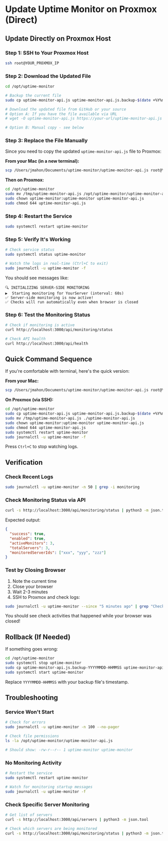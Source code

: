# Update Uptime Monitor on Proxmox (Direct)

## Update Directly on Proxmox Host

### Step 1: SSH to Your Proxmox Host
```bash
ssh root@YOUR_PROXMOX_IP
```

### Step 2: Download the Updated File
```bash
cd /opt/uptime-monitor

# Backup the current file
sudo cp uptime-monitor-api.js uptime-monitor-api.js.backup-$(date +%Y%m%d-%H%M%S)

# Download the updated file from GitHub or your source
# Option A: If you have the file available via URL
# wget -O uptime-monitor-api.js https://your-url/uptime-monitor-api.js

# Option B: Manual copy - see below
```

### Step 3: Replace the File Manually

Since you need to copy the updated `uptime-monitor-api.js` file to Proxmox:

**From your Mac (in a new terminal):**
```bash
scp /Users/jmahon/Documents/uptime-monitor/uptime-monitor-api.js root@YOUR_PROXMOX_IP:/tmp/
```

**Then on Proxmox:**
```bash
cd /opt/uptime-monitor
sudo mv /tmp/uptime-monitor-api.js /opt/uptime-monitor/uptime-monitor-api.js
sudo chown uptime-monitor:uptime-monitor uptime-monitor-api.js
sudo chmod 644 uptime-monitor-api.js
```

### Step 4: Restart the Service
```bash
sudo systemctl restart uptime-monitor
```

### Step 5: Verify It's Working
```bash
# Check service status
sudo systemctl status uptime-monitor

# Watch the logs in real-time (Ctrl+C to exit)
sudo journalctl -u uptime-monitor -f
```

You should see messages like:
```
🔍 INITIALIZING SERVER-SIDE MONITORING
▶️  Starting monitoring for YourServer (interval: 60s)
✅ Server-side monitoring is now active!
✅ Checks will run automatically even when browser is closed
```

### Step 6: Test the Monitoring Status
```bash
# Check if monitoring is active
curl http://localhost:3000/api/monitoring/status

# Check API health
curl http://localhost:3000/api/health
```

## Quick Command Sequence

If you're comfortable with terminal, here's the quick version:

**From your Mac:**
```bash
scp /Users/jmahon/Documents/uptime-monitor/uptime-monitor-api.js root@YOUR_PROXMOX_IP:/tmp/
```

**On Proxmox (via SSH):**
```bash
cd /opt/uptime-monitor
sudo cp uptime-monitor-api.js uptime-monitor-api.js.backup-$(date +%Y%m%d-%H%M%S)
sudo mv /tmp/uptime-monitor-api.js ./uptime-monitor-api.js
sudo chown uptime-monitor:uptime-monitor uptime-monitor-api.js
sudo chmod 644 uptime-monitor-api.js
sudo systemctl restart uptime-monitor
sudo journalctl -u uptime-monitor -f
```

Press `Ctrl+C` to stop watching logs.

## Verification

### Check Recent Logs
```bash
sudo journalctl -u uptime-monitor -n 50 | grep -i monitoring
```

### Check Monitoring Status via API
```bash
curl -s http://localhost:3000/api/monitoring/status | python3 -m json.tool
```

Expected output:
```json
{
  "success": true,
  "enabled": true,
  "activeMonitors": 3,
  "totalServers": 3,
  "monitoredServerIds": ["xxx", "yyy", "zzz"]
}
```

### Test by Closing Browser
1. Note the current time
2. Close your browser
3. Wait 2-3 minutes
4. SSH to Proxmox and check logs:
```bash
sudo journalctl -u uptime-monitor --since "5 minutes ago" | grep "Check complete"
```

You should see check activities that happened while your browser was closed!

## Rollback (If Needed)

If something goes wrong:
```bash
cd /opt/uptime-monitor
sudo systemctl stop uptime-monitor
sudo cp uptime-monitor-api.js.backup-YYYYMMDD-HHMMSS uptime-monitor-api.js
sudo systemctl start uptime-monitor
```

Replace `YYYYMMDD-HHMMSS` with your backup file's timestamp.

## Troubleshooting

### Service Won't Start
```bash
# Check for errors
sudo journalctl -u uptime-monitor -n 100 --no-pager

# Check file permissions
ls -la /opt/uptime-monitor/uptime-monitor-api.js

# Should show: -rw-r--r-- 1 uptime-monitor uptime-monitor
```

### No Monitoring Activity
```bash
# Restart the service
sudo systemctl restart uptime-monitor

# Watch for monitoring startup messages
sudo journalctl -u uptime-monitor -f
```

### Check Specific Server Monitoring
```bash
# Get list of servers
curl -s http://localhost:3000/api/servers | python3 -m json.tool

# Check which servers are being monitored
curl -s http://localhost:3000/api/monitoring/status | python3 -m json.tool
```

